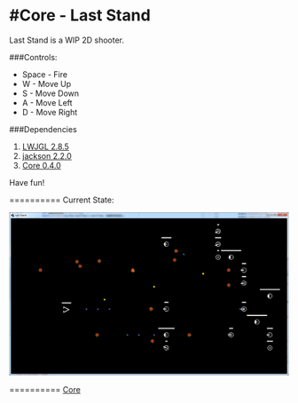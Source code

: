 #Core - Last Stand
==========

Last Stand is a WIP 2D shooter.

###Controls:
* Space - Fire
* W - Move Up
* S - Move Down
* A - Move Left
* D - Move Right

###Dependencies
1. [LWJGL 2.8.5](http://www.lwjgl.org)
2. [jackson 2.2.0](http://jackson.codehaus.org)
3. [Core 0.4.0](http://www.github.com/jgefroh/core)

Have fun!

==========
Current State:

![Random Spawns](/ss/19JUN13_1.png)

==========
[Core](https://github.com/JGefroh/core)
